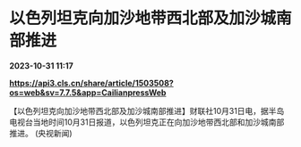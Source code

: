 # 以色列坦克向加沙地带西北部及加沙城南部推进

**2023-10-31 11:17**

**https://api3.cls.cn/share/article/1503508?os=web&sv=7.7.5&app=CailianpressWeb**

【以色列坦克向加沙地带西北部及加沙城南部推进】财联社10月31日电，据半岛电视台当地时间10月31日报道，以色列坦克正在向加沙地带西北部和加沙城南部推进。 (央视新闻)